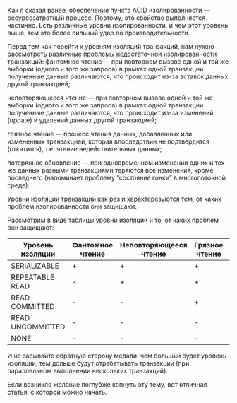 Как я сказал ранее, обеспечение пункта ACID изолированности — ресурсозатратный процесс. Поэтому, это свойство выполняется частично. Есть различные уровни изолированности, и чем этот уровень выше, тем это более сильный удар по производительности.

Перед тем как перейти к уровням изоляций транзакций, нам нужно рассмотреть различные проблемы недостаточной изолированности транзакций:
фантомное чтение — при повторном вызове одной и той же выборки (одного и того же запроса) в рамках одной транзакции полученные данные различаются, что происходит из-за вставок данных другой транзакцией;

неповторяющееся чтение — при повторном вызове одной и той же выборки (одного и того же запроса) в рамках одной транзакции полученные данные различаются, что происходит из-за изменений (update) и удалений данных другой транзакцией;

грязное чтение — процесс чтения данных, добавленных или измененных транзакцией, которая впоследствии не подтвердится (откатится), т.е. чтение недействительных данных;

потерянное обновление — при одновременном изменении одних и тех же данных разными транзакциями теряются все изменения, кроме последнего (напоминает проблему “состояние гонки” в многопоточной среде).

Уровни изоляций транзакций как раз и характерезуются тем, от каких проблем изолированности они защищают.

Рассмотрим в виде таблицы уровни изоляций и то, от каких проблем они защищают:

| Уровень изоляции | Фантомное чтение | Неповторяющееся чтение | Грязное чтение | Потерянное обновление |
|------------------|------------------|------------------------|----------------|-----------------------|
| SERIALIZABLE     | +                | +                      | +              | +                     |
| REPEATABLE READ  | -                | +                      | +              | +                     |
| READ COMMITTED   | -                | -                      | +              | +                     |
| READ UNCOMMITTED | -                | -                      | -              | +                     |
| NONE             | -                | -                      | -              | -                     |

И не забывайте обратную сторону медали: чем больший будет уровень изоляции, тем дольше будут отрабатывать транзакции (при параллельном выполнении нескольких транзакций).

Если возникло желание поглубже копнуть эту тему, вот отличная статья, с которой можно начать.